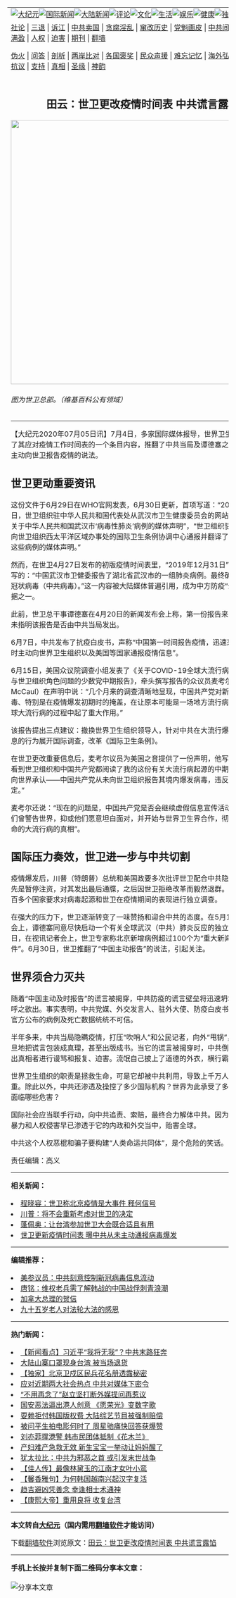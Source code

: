 <a name="1" id="1" target="_blank"></a><span id="1"></span>
<table align=center border="0"><tr><td colspan="2" VALIGN=TOP><a href="https://github.com/dcubgz363/djy/blob/master/gb/nsc413.md#1"><img src="https://raw.githubusercontent.com/dcubgz363/www/master/t/djy/1.jpg" title="大纪元"></a><a href="https://github.com/dcubgz363/djy/blob/master/gb/n24hr.md#1"><img src="https://raw.githubusercontent.com/dcubgz363/www/master/t/djy/3.jpg" title="国际新闻"></a><a href="https://github.com/dcubgz363/djy/blob/master/gb/nsc413.md#1"><img src="https://raw.githubusercontent.com/dcubgz363/www/master/t/djy/4.jpg" title="大陆新闻"></a><a href="https://github.com/dcubgz363/djy/blob/master/gb/news392.md#1"><img src="https://raw.githubusercontent.com/dcubgz363/www/master/t/djy/5.jpg" title="评论"></a><a href="https://github.com/dcubgz363/djy/blob/master/gb/news2007.md#1"><img src="https://raw.githubusercontent.com/dcubgz363/www/master/t/djy/6.jpg" title="文化"></a><a href="https://github.com/dcubgz363/djy/blob/master/gb/news2008.md#1"><img src="https://raw.githubusercontent.com/dcubgz363/www/master/t/djy/7.jpg" title="生活"></a><a href="https://github.com/dcubgz363/djy/blob/master/gb/ncyule.md#1"><img src="https://raw.githubusercontent.com/dcubgz363/www/master/t/djy/8.jpg" title="娱乐"></a><a href="https://github.com/dcubgz363/djy/blob/master/gb/nsc1002.md#1"><img src="https://raw.githubusercontent.com/dcubgz363/www/master/t/djy/9.jpg" title="健康"><a href="https://github.com/dcubgz363/djy/blob/master/gb/nf6092.md#1"><img src="https://raw.githubusercontent.com/dcubgz363/www/master/t/djy/10a.jpg" title="独家"></a><a href="https://github.com/dcubgz363/djy/blob/master/gb/nf4514.md#1"><img src="https://raw.githubusercontent.com/dcubgz363/www/master/t/djy/12a.jpg" title="头条"></a></td></tr>
<tr><td colspan="2" VALIGN=TOP><a target="_blank" href="https://github.com/dcubgz363/djy/blob/master/gb/9p.md#1">社论</a> | <a target="_blank" href="https://github.com/dcubgz363/djy/blob/master/gb/nf5657.md#1">三退</a> | <a target="_blank" href="https://github.com/dcubgz363/djy/blob/master/gb/nf6124.md#1">诉江</a> | <a target="_blank" href="https://github.com/dcubgz363/djy/blob/master/gb/nf1176117.md#1">中共卖国</a> | <a target="_blank" href="https://github.com/dcubgz363/djy/blob/master/gb/nf5773.md#1">贪腐淫乱</a> | <a target="_blank" href="https://github.com/dcubgz363/djy/blob/master/gb/nf1176115.md#1">窜改历史</a> | <a target="_blank" href="https://github.com/dcubgz363/djy/blob/master/gb/nf1176107.md#1">党魁画皮</a> | <a target="_blank" href="https://github.com/dcubgz363/djy/blob/master/gb/nf1320400.md#1">中共间谍</a> | <a target="_blank" href="https://github.com/dcubgz363/djy/blob/master/gb/nf1176114.md#1">破坏传统</a> | <a target="_blank" href="https://github.com/dcubgz363/ntdtv/blob/master/gb/prog447_1.md#1">恶贯满盈</a> | <a target="_blank" href="https://github.com/dcubgz363/djy/blob/master/gb/ncid278.md#1">人权</a> | <a target="_blank" href="https://github.com/dcubgz363/djy/blob/master/gb/nf1176111.md#1">迫害</a> | <a target="_blank" href="https://gitlab.com/szzdlab/mh-qikan/blob/master/README.md#1">期刊</a> | <a target="_blank" href="https://github.com/dcubgz363/www/blob/master/README.md?zsrh#8">翻墙</a></p><p><a target="_blank" href="https://github.com/dcubgz363/djy/blob/master/gb/nf5562.md#1">伪火</a> | <a target="_blank" href="https://github.com/dcubgz363/djy/blob/master/gb/nf4378.md#1">问答</a> | <a target="_blank" href="https://github.com/dcubgz363/djy/blob/master/gb/nf5792.md#1">剖析</a> | <a target="_blank" href="https://github.com/dcubgz363/djy/blob/master/gb/nf5735.md#1">两岸比对</a> | <a target="_blank" href="https://github.com/dcubgz363/djy/blob/master/gb/nf6119.md#1">各国褒奖</a> | <a target="_blank" href="https://github.com/dcubgz363/djy/blob/master/gb/nf6120.md#1">民众声援</a> | <a target="_blank" href="https://github.com/dcubgz363/djy/blob/master/gb/nf1188594.md#1">难忘记忆</a> | <a target="_blank" href="https://github.com/dcubgz363/djy/blob/master/gb/nf3180.md#1">海外弘传</a> | <a target="_blank" href="https://github.com/dcubgz363/djy/blob/master/gb/nf5410.md#1">万人上访</a> | <a target="_blank" href="https://github.com/dcubgz363/ntdtv/blob/master/gb/prog1530_1.md#1">和平抗议</a> | <a target="_blank" href="https://github.com/dcubgz363/djy/blob/master/gb/nf4386.md#1">支持</a> | <a target="_blank" href="https://github.com/dcubgz363/djy/blob/master/gb/nf4389.md#1">真相</a> | <a target="_blank" href="https://github.com/dcubgz363/djy/blob/master/gb/nf5790.md#1">圣缘</a> | <a target="_blank" href="https://github.com/dcubgz363/djy/blob/master/gb/nf4786.md#1">神韵</a></td></tr>
<tr><td VALIGN=TOP width="626"><h2 align=center>田云：世卫更改疫情时间表 中共谎言露馅</h2>
<img width="600" src="https://i.epochtimes.com/assets/uploads/2020/05/60323931539d4e18b3a4a80aa93233e8-600x400.jpg" />
<h6>图为世卫总部。（维基百科公有领域）
</h6>
<hr>
	<p>【大纪元2020年07月05日讯】7月4日，多家国际媒体报导，世界卫生组织低调更改了其应对<ahref="https://github.com/dcubgz363/djy/blob/master/gb/tag/%E7%96%AB%E6%83%85.md#1">疫情</a>工作时间表的一个条目内容，推翻了中共当局及<ahref="https://github.com/dcubgz363/djy/blob/master/gb/tag/%E8%B0%AD%E5%BE%B7%E5%A1%9E.md#1">谭德塞</a>之前声称的中方主动向<ahref="https://github.com/dcubgz363/djy/blob/master/gb/tag/%E4%B8%96%E5%8D%AB.md#1">世卫</a>报告<ahref="https://github.com/dcubgz363/djy/blob/master/gb/tag/%E7%96%AB%E6%83%85.md#1">疫情</a>的说法。</p>
<h2><strong><ahref="https://github.com/dcubgz363/djy/blob/master/gb/tag/%E4%B8%96%E5%8D%AB.md#1">世卫</a>更动重要资讯</strong></h2>
<p>这份<ahref="https://www.who.int/news-room/detail/29-06-2020-covidtimeline">文件</a>于6月29日在WHO官网发表，6月30日更新，首项写道：“2019年12月31日，世卫组织驻中华人民共和国代表处从武汉市卫生健康委员会的网站上看到了一则关于中华人民共和国武汉市‘病毒性肺炎’病例的媒体声明”，“世卫组织驻华代表处随后向世卫组织西太平洋区域办事处的国际卫生条例协调中心通报并翻译了所看到的关于这些病例的媒体声明。”</p>
<p>然而，在世卫4月27日发布的初版疫情时间表里，“2019年12月31日”条目下是这样写的：“中国武汉市卫健委报告了湖北省武汉市的一组肺炎病例。最终确认了一种新型冠状病毒（中共病毒）。”这一内容被大陆媒体普遍引用，成为中方防疫“公开透明”的证据之一。</p>
<p>此前，世卫总干事<ahref="https://github.com/dcubgz363/djy/blob/master/gb/tag/%E8%B0%AD%E5%BE%B7%E5%A1%9E.md#1">谭德塞</a>在4月20日的新闻发布会上称，第一份报告来自中国，但他未指明该报告是否由中共当局发出。</p>
<p>6月7日，中共发布了抗疫白皮书，声称“中国第一时间报告疫情，迅速采取行动……及时主动向世界卫生组织以及美国等国家通报疫情信息”。</p>
<p>6月15日，美国众议院调查小组发表了《<ahref="https://gop-foreignaffairs.house.gov/wp-content/uploads/2020/06/Interim-Minority-Report-on-the-Origins-of-the-COVID-19-Global-Pandemic-Including-the-Roles-of-the-CCP-and-WHO-6.15.20.pdf">关于COVID-19全球大流行病起源包括中共与世卫组织角色问题的少数党中期报告</a>》，牵头撰写报告的众议员麦考尔（Michael McCaul）在声明中说：“几个月来的调查清晰地显现，中国共产党对新冠（中共）病毒、特别是在疫情爆发初期时的掩盖，在让原本可能是一场地方流行病转变为一场全球大流行病的过程中起了重大作用。”</p>
<p>该报告提出三点建议：撤换世界卫生组织领导人，针对中共在大流行爆发初期隐匿信息的行为展开国际调查，改革《国际卫生条例》。</p>
<p>在世卫更改重要信息后，麦考尔议员为美国之音提供了一份声明，他写道：“我很高兴看到世卫组织和中国共产党都阅读了我的这份有关大流行病起源的中期报告，并终于向世界承认——中国共产党从未向世卫组织报告其境内爆发病毒，违反了世卫组织规定。”</p>
<p>麦考尔还说：“现在的问题是，中国共产党是否会继续虚假信息宣传活动，继续声称他们曾警告世界，抑或他们愿意坦白面对，并开始与世界卫生界合作，彻底查清这场致命的大流行病的真相”。</p>
<h2><strong>国际压力奏效，世卫进一步与中共切割</strong></h2>
<p>疫情爆发后，川普（特朗普）总统和美国政要多次批评世卫配合中共隐瞒疫情。美国先是暂停注资，对其发出最后通牒，之后因世卫拒绝改革而毅然退群。国际方面，一百多个国家要求对病毒起源和世卫在疫情期间的表现进行独立调查。</p>
<p>在强大的压力下，世卫逐渐转变了一味赞扬和迎合中共的态度。在5月18日的世卫大会上，谭德塞同意尽快启动一个有关全球武汉（中共）肺炎反应的独立评估。6月15日，在视讯记者会上，世卫专家称北京新增病例超过100个为“重大新闻”、“重大事件”。6月30日，世卫推翻了“中国主动报告”的说法，引起关注。</p>
<h2><strong>世界须合力灭共</strong></h2>
<p>随着“中国主动及时报告”的谎言被揭穿，中共防疫的谎言壁垒将迅速坍塌，更多真相呼之欲出。事实表明，中共党媒、外交发言人、驻外大使、防疫白皮书的说辞，以及官方公布的病例及死亡数据统统不可信。</p>
<p>半年多来，中共当局隐瞒疫情，打压“吹哨人”和公民记者，向外“甩锅”，并且信誓旦旦地把谎言包装成真理，甚至出版成书。当它的谎言被揭穿时，中共倒打一耙，对讲出真相者进行谩骂和报复、迫害。流氓自己披上了道德的外衣，横行霸道。</p>
<p>世界卫生组织的职责是拯救生命，可是它却被中共利用，导致上千万人染疫，罪责深重。除此以外，中共还渗透及操控了多少国际机构？世界为此承受了多少损失，还将面临哪些危害？</p>
<p>国际社会应当联手行动，向中共追责、索赔，最终合力解体中共。因为中共的谎言、暴力和人权侵害早已渗透于它的内政和外交当中，贻害全球。</p>
<p>中共这个人权恶棍和骗子要构建“人类命运共同体”，是个危险的笑话。</p>
<p>责任编辑：高义</p>
	
<hr>


<strong>相关新闻：</strong>
<li><a href="https://github.com/dcubgz363/djy/blob/master/gb/20/6/16/n12188470.md#1">程晓容：世卫称北京疫情是大事件 释何信号</a></li>
<li><a href="https://github.com/dcubgz363/djy/blob/master/gb/20/6/16/n12190536.md#1">川普：将不会重新考虑对世卫的决定</a></li>
<li><a href="https://github.com/dcubgz363/djy/blob/master/gb/20/6/23/n12205571.md#1">蓬佩奥：让台湾参加世卫大会既合适且有用</a></li>
<li><a href="https://github.com/dcubgz363/djy/blob/master/gb/20/7/3/n12230942.md#1">世卫更新疫情时间表 曝中共从未主动通报病毒爆发</a></li>
<hr>


<strong>编辑推荐：</strong>
<li><a href="https://github.com/onzhi266/djy/blob/master/gb/20/2/22/n11887949.md#1">美参议员：中共刻意控制新冠病毒信息流动</a></li>
<li><a href="https://github.com/tsiac2612/djy/blob/master/gb/18/6/26/n10513103.md#1" target="_blank">唐铭：维权老兵需了解韩战的中国战俘刺青浪潮</a></li><li><a href="https://github.com/dcubgz363/djy/blob/master/gb/15/12/10/n4593139.md?dfh#1" target="_blank">加拿大总理的贺信</a></li><li><a href="https://github.com/tsiac2612/djy/blob/master/gb/16/5/25/n7929122.md#1" target="_blank">九十五岁老人对法轮大法的感恩</a></li>
<hr>

<strong>热门新闻：</strong>
<li><a href="https://github.com/dcubgz363/djy/blob/master/gb/20/7/3/n12231315.md#1">【新闻看点】习近平“我将无我”？中共末路狂奔</a></li>
<li><a href="https://github.com/dcubgz363/djy/blob/master/gb/20/7/3/n12231038.md#1">大陆山寨口罩现身台湾 被当场退货</a></li>
<li><a href="https://github.com/dcubgz363/djy/blob/master/gb/20/6/5/n12165121.md#1">【独家】北京卫戍区民兵花名册透露秘密</a></li>
<li><a href="https://github.com/dcubgz363/djy/blob/master/gb/20/7/3/n12230907.md#1">应对近期两大社会热点 中共对媒体下密令</a></li>
<li><a href="https://github.com/dcubgz363/djy/blob/master/gb/20/7/3/n12231415.md#1">“不用再念了”赵立坚打断外媒提问再惹议</a></li>
<li><a href="https://github.com/dcubgz363/djy/blob/master/gb/20/7/3/n12230960.md#1">国安恶法逼出港人创意 《愿荣光》变数字歌</a></li>
<li><a href="https://github.com/dcubgz363/djy/blob/master/gb/20/7/2/n12228726.md#1">耍赖拒付韩国版权费 大陆综艺节目被强制赔偿</a></li>
<li><a href="https://github.com/dcubgz363/djy/blob/master/gb/20/7/2/n12228161.md#1">被问平生拍电影何时了 周星驰痛快回答获爆赞</a></li>
<li><a href="https://github.com/dcubgz363/djy/blob/master/gb/20/7/2/n12226849.md#1">刘亦菲撑港警 韩市民团体抵制《花木兰》</a></li>
<li><a href="https://github.com/dcubgz363/djy/blob/master/gb/20/7/3/n12231338.md#1">产妇难产急救无效 新生宝宝一举动让妈妈醒了</a></li>
<li><a href="https://github.com/dcubgz363/djy/blob/master/gb/20/7/3/n12229948.md#1">犹太拉比：中共为邪恶之首 或引发末世战争</a></li>
<li><a href="https://github.com/dcubgz363/djy/blob/master/gb/20/6/29/n12220541.md#1">【佳人传】最像林黛玉的江南才女叶小鸾</a></li>
<li><a href="https://github.com/dcubgz363/djy/blob/master/gb/20/5/23/n12131413.md#1">【馨香雅句】为何韩国越南兴起汉字复活</a></li>
<li><a href="https://github.com/dcubgz363/djy/blob/master/gb/20/6/24/n12209058.md#1">趋吉避凶凭善念 幸逢相士术通神</a></li>
<li><a href="https://github.com/dcubgz363/djy/blob/master/gb/20/5/26/n12138310.md#1">【康熙大帝】重用良将 收复台湾</a></li>
<hr>

<strong>本文转自<a href="https://www.epochtimes.com">大纪元</a>（国内需用<a href="https://github.com/dcubgz363/www/blob/master/README.md#8">翻墙软件</a>才能访问）</strong><p>下载<a href="https://github.com/dcubgz363/www/blob/master/README.md#8">翻墙软件</a>浏览原文：<a href="https://www.epochtimes.com/gb/20/7/5/n12233381.htm">田云：世卫更改疫情时间表 中共谎言露馅</a></p><hr>

<strong>手机上长按并复制下面二维码分享本文章：</strong><br><br><img src="http://d1p1.ip.zn2.us/v.php?action=qrcode&url=https://github.com/dcubgz363/djy/blob/master/gb/20/7/5/n12233381.md%231" title="分享本文章"></td><td VALIGN=TOP><a href="https://github.com/dcubgz363/djy/blob/master/gb/16/1/21/n4622075.md?dfh#1" target="_blank"><img src="https://raw.githubusercontent.com/dcubgz363/djy/master/gb/300/wei-f1.jpg" title="中共的伪火骗局"  alt="中共的伪火骗局"></a><br><a href="https://github.com/dcubgz363/www/blob/master/README.md?dfh#9" target="_blank"><img src="https://raw.githubusercontent.com/dcubgz363/djy/master/gb/300/yong-h.jpg" title="永恒的见证"  alt="永恒的见证"></a><br><a href="https://github.com/dcubgz363/djy/blob/master/gb/13/9/29/n3974789.md?dfh#1" target="_blank"><img src="https://raw.githubusercontent.com/dcubgz363/djy/master/gb/300/shang-lnz.jpg" title="善良女子被中共投男牢"  alt="善良女子被中共投男牢"></a><br><a href="https://github.com/dcubgz363/djy/blob/master/gb/16/3/16/n4663449.md?dfh#1" target="_blank"><img src="https://raw.githubusercontent.com/dcubgz363/djy/master/gb/300/huo-z3.jpg" title="警卫目击活摘器官"  alt="警卫目击活摘器官"></a><br><a href="https://github.com/dcubgz363/djy/blob/master/gb/16/8/7/n8177641.md?dfh#1" target="_blank"><img src="https://raw.githubusercontent.com/dcubgz363/djy/master/gb/300/huo-z4.jpg" title="证人描述活摘恐怖"  alt="证人描述活摘恐怖"></a><br><a href="https://github.com/dcubgz363/djy/blob/master/gb/10/4/19/n2881569.md?dfh#1" target="_blank"><img src="https://raw.githubusercontent.com/dcubgz363/djy/master/gb/300/huo-z1.jpg" title="揭开活摘器官黑幕"  alt="揭开活摘器官黑幕"></a><br><a href="https://github.com/dcubgz363/djy/blob/master/gb/10/11/7/n3077476.md?dfh#1" target="_blank"><img src="https://raw.githubusercontent.com/dcubgz363/djy/master/gb/300/ma-ks.jpg" title="马克思的成魔之路"  alt="马克思的成魔之路"></a><br><a href="https://github.com/dcubgz363/djy/blob/master/gb/14/6/9/n4173977.md?dfh#1" target="_blank"><img src="https://raw.githubusercontent.com/dcubgz363/djy/master/gb/300/chang-zs.jpg" title="藏字石 蕴天机"  alt="藏字石 蕴天机"></a><br><a href="https://github.com/dcubgz363/djy/blob/master/gb/18/5/10/n10381511.md?dfh#1" target="_blank"><img src="https://raw.githubusercontent.com/dcubgz363/djy/master/gb/300/st1.jpg" title="关注3亿人三退"  alt="关注3亿人三退"></a><br><a href="https://github.com/dcubgz363/djy/blob/master/gb/18/3/21/n10237682.md?dfh#1" target="_blank"><img src="https://raw.githubusercontent.com/dcubgz363/djy/master/gb/300/jie-t.jpg" title="解体中共复兴中华"  alt="解体中共复兴中华"></a><br><a href="https://github.com/dcubgz363/djy/blob/master/gb/9/2/9/n2422991.md?dfh#1" target="_blank"><img src="https://raw.githubusercontent.com/dcubgz363/djy/master/gb/300/gao-zs.jpg" title="中共迫害良心律师"  alt="中共迫害良心律师"></a><br><a href="https://github.com/dcubgz363/djy/blob/master/gb/18/12/9/n10900044.md?dfh#1" target="_blank"><img src="https://raw.githubusercontent.com/dcubgz363/djy/master/gb/300/sj1.jpg" title="303万人举报江泽民"  alt="303万人举报江泽民"></a><br><a href="https://github.com/dcubgz363/djy/blob/master/gb/18/8/28/n10672014.md?dfh#1" target="_blank"><img src="https://raw.githubusercontent.com/dcubgz363/djy/master/gb/300/sj2.jpg" title="这些官员为何起诉江泽民"  alt="这些官员为何起诉江泽民"></a><br><a href="https://github.com/dcubgz363/djy/blob/master/gb/8/12/18/n2367165.md?dfh#1" target="_blank"><img src="https://raw.githubusercontent.com/dcubgz363/djy/master/gb/300/liangan.jpg" title="海峡两岸的强烈对比"  alt="海峡两岸的强烈对比"></a><br><a href="https://github.com/dcubgz363/djy/blob/master/gb/15/12/10/n4593139.md?dfh#1" target="_blank"><img src="https://raw.githubusercontent.com/dcubgz363/djy/master/gb/300/jia-ndzl.jpg" title="加拿大总理的贺信"  alt="加拿大总理的贺信"></a><br><a href="https://github.com/dcubgz363/djy/blob/master/gb/11/6/17/n3289382.md?dfh#1" target="_blank"><img src="https://raw.githubusercontent.com/dcubgz363/djy/master/gb/300/xiao-wd.jpg" title="探寻真相兼听则明"  alt="探寻真相兼听则明"></a><br><a href="https://github.com/dcubgz363/djy/blob/master/gb/18/10/27/n10812623.md?dfh#1" target="_blank"><img src="https://raw.githubusercontent.com/dcubgz363/djy/master/gb/300/yindu.jpg" title="印度媒体报道东方"  alt="印度媒体报道东方"></a><br><a href="https://github.com/dcubgz363/djy/blob/master/gb/18/6/9/n10469652.md?dfh#1" target="_blank"><img src="https://raw.githubusercontent.com/dcubgz363/djy/master/gb/300/xie-j.jpg" title="不一样的海外校园"  alt="不一样的海外校园"></a><br><a href="https://github.com/dcubgz363/djy/blob/master/gb/7/4/5/n1669415.md?dfh#1" target="_blank"><img src="https://raw.githubusercontent.com/dcubgz363/djy/master/gb/300/li-up.jpg" title="从大师到徒弟的传奇"  alt="从大师到徒弟的传奇"></a><br><a href="https://github.com/dcubgz363/djy/blob/master/gb/17/5/26/n9191512.md?dfh#1" target="_blank"><img src="https://raw.githubusercontent.com/dcubgz363/djy/master/gb/300/zfl2.jpg" title="亿万人与东方一本奇书"  alt="亿万人与东方一本奇书"></a><br><a href="https://github.com/dcubgz363/djy/blob/master/gb/13/11/27/n4020290.md?dfh#1" target="_blank"><img src="https://raw.githubusercontent.com/dcubgz363/djy/master/gb/300/zhen-h.jpg" title="大陆见不到的震撼场面"  alt="大陆见不到的震撼场面"></a><br><a href="https://github.com/dcubgz363/djy/blob/master/gb/15/7/17/n4482910.md?dfh#1" target="_blank"><img src="https://raw.githubusercontent.com/dcubgz363/djy/master/gb/300/dalu-sk.jpg" title="人心向善 大陆当初盛况"  alt="人心向善 大陆当初盛况"></a><br><a href="https://github.com/dcubgz363/djy/blob/master/gb/19/1/5/n10955468.md?dfh#1" target="_blank"><img src="https://raw.githubusercontent.com/dcubgz363/djy/master/gb/300/zfl1.jpg" title="追寻真理 这书讲什么"  alt="追寻真理 这书讲什么"></a><br><a href="https://github.com/dcubgz363/www/blob/master/README.md?dfh#1" target="_blank"><img src="https://raw.githubusercontent.com/dcubgz363/djy/master/gb/300/fq1.jpg" title="下载免费翻墙软件"  alt="下载免费翻墙软件"></a><br></td></tr></table>
